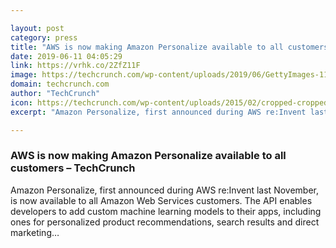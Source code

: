 ```yaml
---

layout: post
category: press
title: "AWS is now making Amazon Personalize available to all customers"
date: 2019-06-11 04:05:29
link: https://vrhk.co/2ZfZ11F
image: https://techcrunch.com/wp-content/uploads/2019/06/GettyImages-1149809222.jpg?w=600
domain: techcrunch.com
author: "TechCrunch"
icon: https://techcrunch.com/wp-content/uploads/2015/02/cropped-cropped-favicon-gradient.png?w=180
excerpt: "Amazon Personalize, first announced during AWS re:Invent last November, is now available to all Amazon Web Services customers. The API enables developers to add custom machine learning models to their apps, including ones for personalized product recommendations, search results and direct marketing…"

---
```


### AWS is now making Amazon Personalize available to all customers – TechCrunch

Amazon Personalize, first announced during AWS re:Invent last November, is now available to all Amazon Web Services customers. The API enables developers to add custom machine learning models to their apps, including ones for personalized product recommendations, search results and direct marketing…